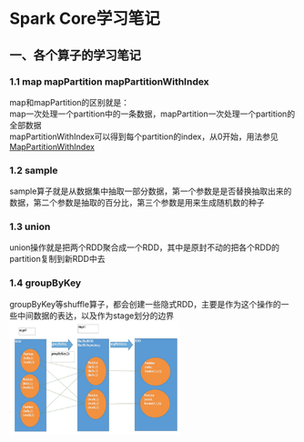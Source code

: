 # Spark Core学习笔记

## 一、各个算子的学习笔记

### 1.1 map mapPartition mapPartitionWithIndex
map和mapPartition的区别就是：  
map一次处理一个partition中的一条数据，mapPartition一次处理一个partition的全部数据  
mapPartitionWithIndex可以得到每个partition的index，从0开始，用法参见[MapPartitionWithIndex](./MapPartitionWithIndex.scala)

### 1.2 sample
sample算子就是从数据集中抽取一部分数据，第一个参数是是否替换抽取出来的数据，第二个参数是抽取的百分比，第三个参数是用来生成随机数的种子

### 1.3 union
union操作就是把两个RDD聚合成一个RDD，其中是原封不动的把各个RDD的partition复制到新RDD中去

### 1.4 groupByKey
groupByKey等shuffle算子，都会创建一些隐式RDD，主要是作为这个操作的一些中间数据的表达，以及作为stage划分的边界
<img src="./pic/groupByKey.png" width="300" height="200" align=center/>
